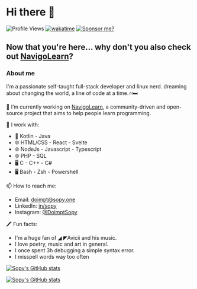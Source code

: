 # Hi there 👋
![Profile Views](https://komarev.com/ghpvc/?username=sopyb&color=blueviolet) [![wakatime](https://wakatime.com/badge/user/ea1ae654-23a7-4c9d-8111-e626caca9a28.svg)](https://wakatime.com/@ea1ae654-23a7-4c9d-8111-e626caca9a28) [![Sponsor me?](https://img.shields.io/static/v1?label=Sponsor&message=%E2%9D%A4&logo=GitHub&color=%23fe8e86)](https://github.com/sponsors/sopyb)

## Now that you're here... why don't you also check out [NavigoLearn](https://github.com/NavigoLearn)? 

### About me
I'm a passionate self-taught full-stack developer and linux nerd.
dreaming about changing the world, a line of code at a time.⭐🛏️

🔭 I’m currently working on [NavigoLearn](https://github.com/NavigoLearn),
a community-driven and open-source project
that aims to help people learn programming.

🌱 I work with:
- 📱 Kotlin - Java
- 🌐 HTML/CSS - React - Svelte
- 🌐 NodeJs - Javascript - Typescript
- 🌐 PHP - SQL
- 🖥️ C - C++ - C#
- 🖥️ Bash - Zsh - Powershell

📫 How to reach me:
- Email: [doimpt@sopy.one](mailto:doimpt@sopy.one)
- LinkedIn: [in/sopy](https://www.linkedin.com/in/sopy/)
- Instagram: [@DoimptSopy](https://www.instagram.com/doimptsopy/)

🖍️ Fun facts:
- I'm a huge fan of ◢ ◤Avicii and his music.
- I love poetry, music and art in general.
- I once spent 3h debugging a simple syntax error.
- I misspell words way too often

[![Sopy's GitHub stats](https://github-readme-stats.vercel.app/api?username=sopyb&show_icons=true&theme=midnight-purple&custom_title=Sopy's+GitHub+stats)](https://github.com/anuraghazra/github-readme-stats)

[![Sopy's GitHub stats](https://github-readme-stats-one-bice.vercel.app/api/top-langs/?username=sopyb&role=OWNER,ORGANIZATION_MEMBER,COLLABORATOR&langs_count=10&layout=compact&hide=cmake,html,css&theme=midnight-purple)](https://github.com/anuraghazra/github-readme-stats)

